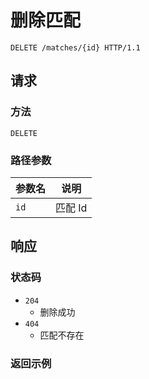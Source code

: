 # 删除匹配

```http
DELETE /matches/{id} HTTP/1.1
```

## 请求

### 方法

`DELETE`

### 路径参数

| 参数名 | 说明    |
| ------ | ------- |
| `id`   | 匹配 Id |

## 响应

### 状态码

- `204`
  - 删除成功
- `404`
  - 匹配不存在

### 返回示例

```json

```
